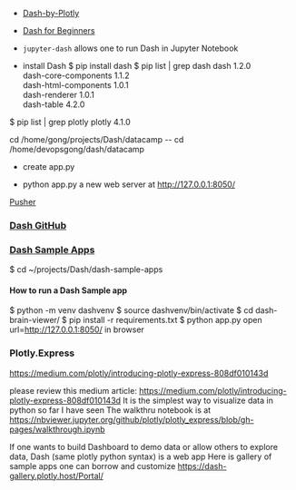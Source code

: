 - [Dash-by-Plotly](https://github.com/Coding-with-Adam/Dash-by-Plotly)

- [Dash for Beginners](https://www.datacamp.com/community/tutorials/learn-build-dash-python)

- `jupyter-dash` allows one to run Dash in Jupyter Notebook

* install Dash
$ pip install dash
$ pip list | grep dash
dash                               1.2.0    
dash-core-components               1.1.2    
dash-html-components               1.0.1    
dash-renderer                      1.0.1    
dash-table                         4.2.0   

$ pip list | grep plotly
plotly                             4.1.0    


cd /home/gong/projects/Dash/datacamp
-- cd /home/devopsgong/dash/datacamp

* create app.py

* python app.py
 a new web server at http://127.0.0.1:8050/

 [Pusher](https://pusher.com/tutorials/live-dashboard-python)


### [Dash GitHub](https://github.com/plotly/dash)

### [Dash Sample Apps](https://github.com/plotly/dash-sample-apps)

$ cd ~/projects/Dash/dash-sample-apps

#### How to run a Dash Sample app
$ python -m venv dashvenv
$ source dashvenv/bin/activate
$ cd dash-brain-viewer/
$ pip install -r requirements.txt 
$ python app.py
open url=http://127.0.0.1:8050/ in browser

### Plotly.Express

https://medium.com/plotly/introducing-plotly-express-808df010143d

please review this medium article:
https://medium.com/plotly/introducing-plotly-express-808df010143d
It is the simplest way to visualize data in python so far I have seen
The walkthru notebook is at https://nbviewer.jupyter.org/github/plotly/plotly_express/blob/gh-pages/walkthrough.ipynb

If one wants to build Dashboard to demo data or allow others to explore data,
Dash (same plotly python syntax) is a web app
Here is gallery of sample apps one can borrow and customize
https://dash-gallery.plotly.host/Portal/



